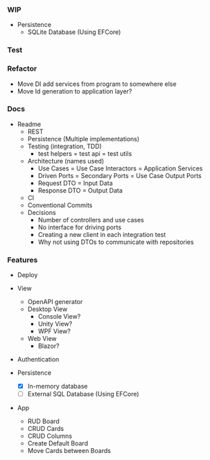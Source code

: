 ### WIP
- Persistence
  - SQLite Database (Using EFCore)
  
### Test

### Refactor
- Move DI add services from program to somewhere else
- Move Id generation to application layer?

### Docs
- Readme
  - REST
  - Persistence (Multiple implementations)
  - Testing (integration, TDD)
    - test helpers = test api = test utils
  - Architecture (names used)
    - Use Cases = Use Case Interactors = Application Services 
    - Driven Ports = Secondary Ports = Use Case Output Ports
    - Request DTO = Input Data
    - Response DTO = Output Data
  - CI
  - Conventional Commits
  - Decisions 
    - Number of controllers and use cases
    - No interface for driving ports
    - Creating a new client in each integration test
    - Why not using DTOs to communicate with repositories

### Features
- Deploy
- View
  - OpenAPI generator
  - Desktop View
    - Console View? 
    - Unity View? 
    - WPF View?
  - Web View
    - Blazor?

- Authentication
- Persistence
  - [x] In-memory database
  - [ ] External SQL Database (Using EFCore)

- App
  - RUD Board
  - CRUD Cards
  - CRUD Columns
  - Create Default Board
  - Move Cards between Boards

